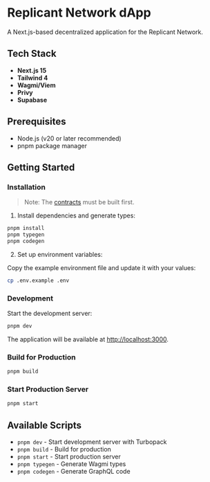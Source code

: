 # Replicant Network dApp

A Next.js-based decentralized application for the Replicant Network.

## Tech Stack

* **Next.js 15**
* **Tailwind 4**
* **Wagmi/Viem**
* **Privy**
* **Supabase**

## Prerequisites

* Node.js (v20 or later recommended)
* pnpm package manager

## Getting Started

### Installation

> Note: The [contracts](../contracts) must be built first.

1. Install dependencies and generate types:

```bash
pnpm install
pnpm typegen
pnpm codegen
```

2. Set up environment variables:

Copy the example environment file and update it with your values:

```bash
cp .env.example .env
```

### Development

Start the development server:

```bash
pnpm dev
```

The application will be available at [http://localhost:3000](http://localhost:3000).

### Build for Production

```bash
pnpm build
```

### Start Production Server

```bash
pnpm start
```

## Available Scripts

* `pnpm dev` - Start development server with Turbopack
* `pnpm build` - Build for production
* `pnpm start` - Start production server
* `pnpm typegen` - Generate Wagmi types
* `pnpm codegen` - Generate GraphQL code
